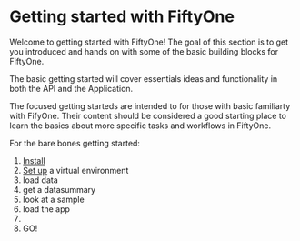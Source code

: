 # Getting started with FiftyOne

Welcome to getting started with FiftyOne! The goal of this section is to get you introduced and hands on with some of the basic building blocks for FiftyOne. 

The basic getting started  will cover essentials ideas and functionality in both the API and the Application. 

The focused getting starteds are intended to for those with basic familiarty with FifyOne. Their content should be considered a good starting place to learn the basics about more specific tasks and workflows in FiftyOne. 

For the bare bones getting started:

1. [Install](basic/install.md)
2. [Set up](basic/virtualenv.md) a virtual environment
3. load data
4. get a datasummary
5. look at a sample
6. load the app
7. 
3. GO!

